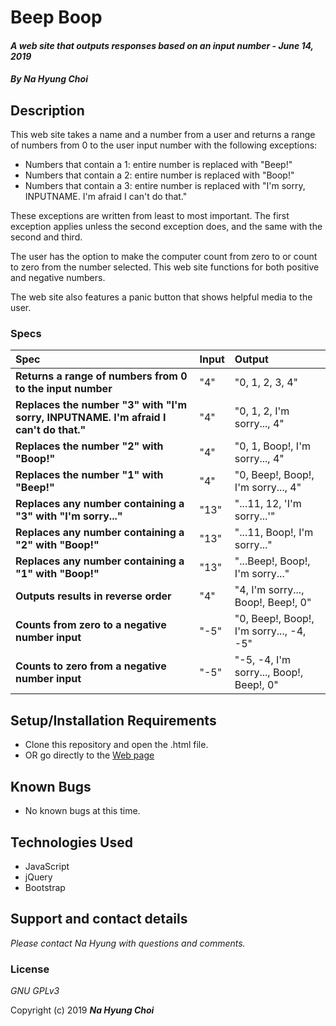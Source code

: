 # Beep Boop

#### _A web site that outputs responses based on an input number - June 14, 2019_

#### _By **Na Hyung Choi**_

## Description

This web site takes a name and a number from a user and returns a range of numbers from 0 to the user input number with the following exceptions:

* Numbers that contain a 1: entire number is replaced with "Beep!"
* Numbers that contain a 2: entire number is replaced with "Boop!"
* Numbers that contain a 3: entire number is replaced with "I'm sorry, INPUTNAME. I'm afraid I can't do that."

These exceptions are written from least to most important. The first exception applies unless the second exception does, and the same with the second and third.

The user has the option to make the computer count from zero to or count to zero from the number selected. This web site functions for both positive and negative numbers.

The web site also features a panic button that shows helpful media to the user.

### Specs
| Spec | Input | Output |
| :-------------     | :------------- | :------------- |
| **Returns a range of numbers from 0 to the input number** | "4" | "0, 1, 2, 3, 4" |
| **Replaces the number "3" with "I'm sorry, INPUTNAME. I'm afraid I can't do that."** | "4" | "0, 1, 2, I'm sorry..., 4" |
| **Replaces the number "2" with "Boop!"** | "4" | "0, 1, Boop!, I'm sorry..., 4" |
| **Replaces the number "1" with "Beep!"** | "4" | "0, Beep!, Boop!, I'm sorry..., 4" |
| **Replaces any number containing a "3" with "I'm sorry..."** | "13" | "...11, 12, 'I'm sorry...'" |
| **Replaces any number containing a "2" with "Boop!"** | "13" | "...11, Boop!, I'm sorry..." |
| **Replaces any number containing a "1" with "Boop!"** | "13" | "...Beep!, Boop!, I'm sorry..." |
| **Outputs results in reverse order** | "4" | "4, I'm sorry..., Boop!, Beep!, 0" |
| **Counts from zero to a negative number input** | "-5" | "0, Beep!, Boop!, I'm sorry..., -4, -5" |
| **Counts to zero from a negative number input** | "-5" | "-5, -4, I'm sorry..., Boop!, Beep!, 0" |

## Setup/Installation Requirements

* Clone this repository and open the .html file.
* OR go directly to the [Web page](http://schoinh.github.io/beep-boop)

## Known Bugs
* No known bugs at this time.

## Technologies Used
* JavaScript
* jQuery
* Bootstrap

## Support and contact details

_Please contact Na Hyung with questions and comments._

### License

*GNU GPLv3*

Copyright (c) 2019 **_Na Hyung Choi_**
